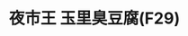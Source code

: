 ---
title: "夜市王 玉里臭豆腐(F29)"
description: "夜市王 玉里臭豆腐(F29)"
layout: shop
keywords:
  - 美食競賽
  - 台灣美食
  - 美食精選
datePublished: "2025-06-30"
dateModified: "2025-07-06"
city: "花蓮縣"
district: "花蓮市"
address: "花蓮縣花蓮市東大門各省一條街F29"
phone: ""
geo: "23.972899636757898, 121.6098427957398"
google_map: "https://maps.app.goo.gl/qGcw8h6uSpeLq8iUA"
footinder: "https://footinder.com.tw/%E8%8A%B1%E8%93%AE%E7%B8%A3%E8%8A%B1%E8%93%AE%E5%B8%82/362051/"
official: ""
award:
  - name: "夜市王"
    year: "2024"
    entries:
      - nightMarket: "東大門夜市"
        food_type: "臭豆腐"
        rank: "第一名"

---